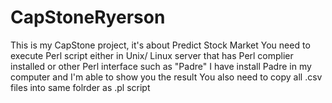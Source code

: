 # CapStoneRyerson
This is my CapStone project, it's about Predict Stock Market
You need to execute Perl script either in Unix/ Linux server that has Perl complier installed or other Perl interface such as "Padre"
I have install Padre in my computer and I'm able to show you the result
You also need to copy all .csv files into same folrder as .pl script
